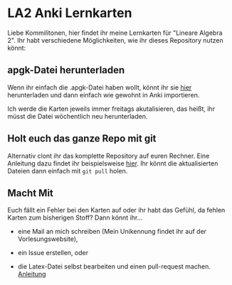 # LA2 Anki Lernkarten

Liebe Kommilitonen, hier findet ihr meine Lernkarten für "Lineare Algebra 2". Ihr habt verschiedene Möglichkeiten, wie ihr dieses Repository nutzen könnt:

## apgk-Datei herunterladen

Wenn ihr einfach die .apgk-Datei haben wollt, könnt ihr sie [hier][apgk] herunterladen und dann einfach wie gewohnt in Anki importieren.

Ich werde die Karten jeweils immer freitags akutalisieren, das heißt, ihr müsst die Datei wöchentlich neu herunterladen.

## Holt euch das ganze Repo mit git

Alternativ clont ihr das komplette Repository auf euren Rechner. Eine Anleitung dazu findet ihr beispielsweise [hier][clone]. Ihr könnt die aktualisierten Dateien dann einfach mit `git pull` holen.

## Macht Mit

Euch fällt ein Fehler bei den Karten auf oder ihr habt das Gefühl, da fehlen Karten zum bisherigen Stoff? Dann könnt ihr...

* eine Mail an mich schreiben (Mein Unikennung findet ihr auf der Vorlesungswebsite),
* ein Issue erstellen, oder
* die Latex-Datei selbst bearbeiten und einen pull-request machen. [Anleitung][contribute]


    [apgk]: https://github.com/abot64/LA2_Anki-Cards/raw/master/Maths__LinA2.apkg
    [clone]: https://docs.github.com/en/get-started/using-git/getting-changes-from-a-remote-repository
    [contribute]: https://git-scm.com/book/en/v2/GitHub-Contributing-to-a-Project
